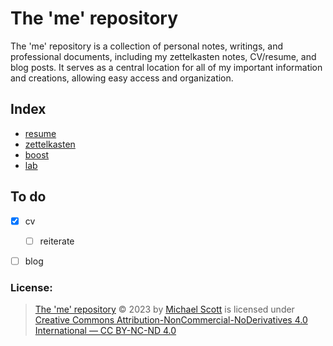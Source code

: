 # The 'me' repository
The 'me' repository is a collection of personal notes, writings, and professional documents, including my zettelkasten notes, CV/resume, and blog posts. It serves as a central location for all of my important information and creations, allowing easy access and organization.

## Index

* [resume](cv/)
* [zettelkasten](zet/)
* [boost](boost/)
* [lab](lab/)

## To do

- [X] cv
    - [ ] reiterate
- [ ] blog


### License:
> [The 'me' repository](https://github.com/menuscreen/me) &copy; 2023 by [Michael Scott](https://github.com/menuscreen) is licensed under [Creative Commons Attribution-NonCommercial-NoDerivatives 4.0 International — CC BY-NC-ND 4.0](http://creativecommons.org/licenses/by-nc-nd/4.0)
